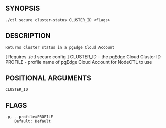 ## SYNOPSIS
    ./ctl secure cluster-status CLUSTER_ID <flags>
 
## DESCRIPTION
    Returns cluster status in a pgEdge Cloud Account
[ Requires ./ctl secure config ]
  CLUSTER_ID - the pgEdge Cloud Cluster ID
  PROFILE - profile name of pgEdge Cloud Account for NodeCTL to use
 
## POSITIONAL ARGUMENTS
    CLUSTER_ID
 
## FLAGS
    -p, --profile=PROFILE
        Default: Default

